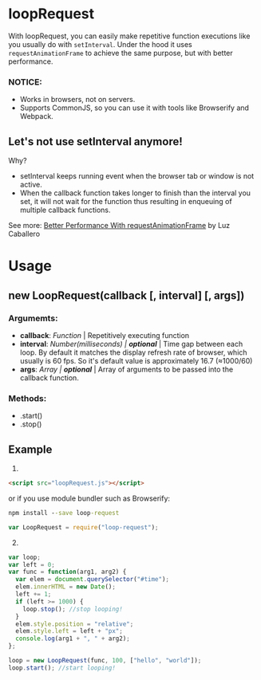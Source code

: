 # loopRequest
With loopRequest, you can easily make repetitive function executions like you usually do with <code>setInterval</code>. Under the hood it uses <code>requestAnimationFrame</code> to achieve the same purpose, but with better performance.
### **NOTICE**:
* Works in browsers, not on servers.
* Supports CommonJS, so you can use it with tools like Browserify and Webpack.

## Let's not use setInterval anymore!
Why?
- setInterval keeps running event when the browser tab or window is not active.
- When the callback function takes longer to finish than the interval you set, it will not wait for the function thus resulting in enqueuing of multiple callback functions.

See more: [Better Performance With requestAnimationFrame](https://dev.opera.com/articles/better-performance-with-requestanimationframe/) by Luz Caballero

# Usage
## new LoopRequest(callback [, interval] [, args])
### Argumemts:
* **callback**: <em>Function</em> | Repetitively executing function
* **interval**: <em>Number(milliseconds) | **optional** </em>| Time gap between each loop. By default it matches the display refresh rate of browser, which usually is 60 fps. So it's default value is approximately 16.7 (≈1000/60)
* **args**: <em>Array | **optional** </em>| Array of arguments to be passed into the callback function.

### Methods:
* .start()
* .stop()

## Example
1. 
```html
<script src="loopRequest.js"></script>
```
or if you use module bundler such as Browserify:
```cmd
npm install --save loop-request
```
```javascript
var LoopRequest = require("loop-request");
```
2.
```javascript
var loop;
var left = 0;
var func = function(arg1, arg2) {
  var elem = document.querySelector("#time");
  elem.innerHTML = new Date();
  left += 1;
  if (left >= 1000) {
    loop.stop(); //stop looping!
  }
  elem.style.position = "relative";
  elem.style.left = left + "px";
  console.log(arg1 + ", " + arg2);
};

loop = new LoopRequest(func, 100, ["hello", "world"]);
loop.start(); //start looping!
```
